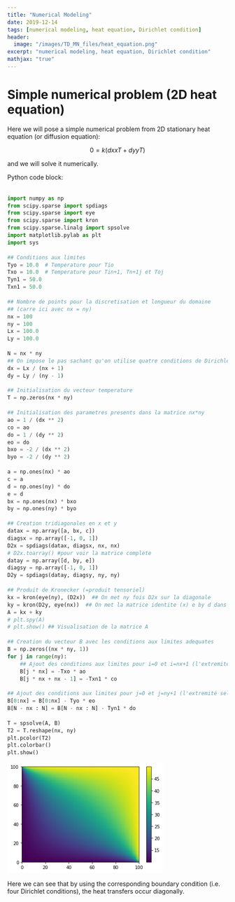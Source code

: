 ```yaml
---
title: "Numerical Modeling"
date: 2019-12-14
tags: [numerical modeling, heat equation, Dirichlet condition]
header:
  image: "/images/TD_MN_files/heat_equation.png"
excerpt: "numerical modeling, heat equation, Dirichlet condition"
mathjax: "true"
---
```


# Simple numerical problem (2D heat equation)

Here we will pose a simple numerical problem from 2D stationary heat equation (or diffusion equation):

$$ 0 = k( dxxT + dyyT ) $$

and we will solve it numerically.

Python code block:
```python

import numpy as np
from scipy.sparse import spdiags
from scipy.sparse import eye
from scipy.sparse import kron
from scipy.sparse.linalg import spsolve
import matplotlib.pylab as plt
import sys

## Conditions aux limites
Tyo = 10.0  # Temperature pour Tio
Txo = 10.0  # Temperature pour Tin+1, Tn+1j et Toj
Tyn1 = 50.0
Txn1 = 50.0

## Nombre de points pour la discretisation et longueur du domaine
## (carre ici avec nx = ny)
nx = 100
ny = 100
Lx = 100.0
Ly = 100.0

N = nx * ny
## On impose le pas sachant qu'on utilise quatre conditions de Dirichlet
dx = Lx / (nx + 1)
dy = Ly / (ny - 1)

## Initialisation du vecteur temperature
T = np.zeros(nx * ny)

## Initialisation des parametres presents dans la matrice nx*ny
ao = 1 / (dx ** 2)
co = ao
do = 1 / (dy ** 2)
eo = do
bxo = -2 / (dx ** 2)
byo = -2 / (dy ** 2)

a = np.ones(nx) * ao
c = a
d = np.ones(ny) * do
e = d
bx = np.ones(nx) * bxo
by = np.ones(ny) * byo

## Creation tridiagonales en x et y
datax = np.array([a, bx, c])
diagsx = np.array([-1, 0, 1])
D2x = spdiags(datax, diagsx, nx, nx)
# D2x.toarray() #pour voir la matrice complete
datay = np.array([d, by, e])
diagsy = np.array([-1, 0, 1])
D2y = spdiags(datay, diagsy, ny, ny)

## Produit de Kronecker (=produit tensoriel)
kx = kron(eye(ny), (D2x))  ## On met ny fois D2x sur la diagonale
ky = kron(D2y, eye(nx))  ## On met la matrice identite (x) e by d dans D2y
A = kx + ky
# plt.spy(A)
# plt.show() ## Visualisation de la matrice A

## Creation du vecteur B avec les conditions aux limites adequates
B = np.zeros((nx * ny, 1))
for j in range(ny):
    ## Ajout des conditions aux limites pour i=0 et i=nx+1 (l'extremité selon x)
    B[j * nx] = -Txo * ao
    B[j * nx + nx - 1] = -Txn1 * co

## Ajout des conditions aux limites pour j=0 et j=ny+1 (l'extremité selon y)
B[0:nx] = B[0:nx] - Tyo * eo
B[N - nx : N] = B[N - nx : N] - Tyn1 * do

T = spsolve(A, B)
T2 = T.reshape(nx, ny)
plt.pcolor(T2)
plt.colorbar()
plt.show()
```

![png](/images/TD1_MN_files/TD1_MN_0_0.png)

Here we can see that by using the corresponding boundary condition (i.e. four Dirichlet conditions), the heat transfers occur diagonally.
